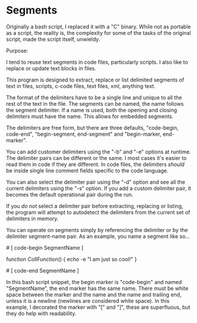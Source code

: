 # Segments

Originally a bash script, I replaced it with a "C" binary. While not as portable as a script, the reality is, the complexity for some of the tasks of the original script, made the script itself, unwieldy.

Purpose:

I tend to reuse text segments in code files, particularly scripts. I also like to replace or update text blocks in files.

This program is designed to extract, replace or list delimited segments of text in files, scripts, c-code files, text files, xml, anything text.

The format of the delimiters have to be a single line and unique to all the rest of the text in the file. The segments can be named, the name follows the segment delimiter. If a name is used, both the opening and closing delimiters must have the name. This allows for embedded segments.

The delimiters are free form, but there are three defaults, "code-begin, code-end", "begin-segment, end-segment" and "begin-marker, end-marker".

You can add customer delimiters using the "-b" and "-e" options at runtime. The delimiter pairs can be different or the same. I most cases it's easier to read them in code if they are different. In code files, the delimiters *should* be inside single line comment fields specific to the code language.

You can also select the delimiter pair using the "-d" option and see all the current delimiters using the "-s" option. If you add a custom delimiter pair, it becomes the default operational pair during the run.

If you *do not* select a delimiter pair before extracting, replacing or listing, the program will attempt to autodetect the delimiters from the current set of delimiters in memory.

You can operate on segments simply by referencing the delimiter or by the delimiter segment-name pair. As an example, you name a segment like so...

\# [ code-begin SegmentName ]

function CollFunction()
{
  echo -e "I am just so cool!"
}

\# [ code-end SegmentName ]

In this bash script snippet, the begin marker is "code-begin" and named "SegmentName", the end marker has the same name. There must be white space between the marker and the name and the name and trailing end, unless it is a newline (newlines are considered white space). In this example, I decorated the marker with "[" and "]", these are superfluous, but they do help with readability.
